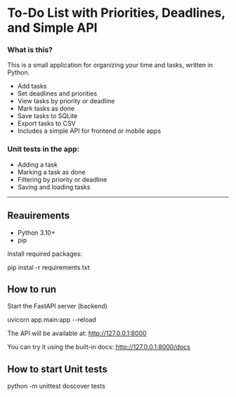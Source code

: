 # To-Do List with Priorities, Deadlines, and Simple API

### What is this?

This is a small application for organizing your time and tasks, written in Python.

- Add tasks
- Set deadlines and priorities
- View tasks by priority or deadline
- Mark tasks as done
- Save tasks to SQLite
- Export tasks to CSV
- Includes a simple API for frontend or mobile apps

### Unit tests in the app:

- Adding a task
- Marking a task as done
- Filtering by priority or deadline
- Saving and loading tasks

---

## Reauirements

- Python 3.10+
- pip

Install required packages:

pip instal -r requirements.txt

## How to run

Start the FastAPI server (backend)

uvicorn app.main:app --reload

The API will be available at:
http://127.0.0.1:8000

You can try it using the built-in docs:
http://127.0.0.1:8000/docs

## How to start Unit tests

python -m unittest doscover tests